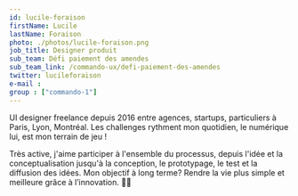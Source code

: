 ```yaml
---
id: lucile-foraison
firstName: Lucile
lastName: Foraison
photo: ./photos/lucile-foraison.png
job_title: Designer produit
sub_team: Défi paiement des amendes
sub_team_link: /commando-ux/defi-paiement-des-amendes
twitter: lucileforaison
e-mail :
group : ["commando-1"]
---
```


UI designer freelance depuis 2016 entre agences, startups, particuliers à Paris, Lyon, Montréal. Les challenges rythment mon quotidien, le numérique lui, est mon terrain de jeu !

Très active, j'aime participer à l'ensemble du processus, depuis l'idée et la conceptualisation jusqu'à la conception, le prototypage, le test et la diffusion des idées. Mon objectif à long terme? Rendre la vie plus simple et meilleure grâce à l’innovation. 🌈🤘
